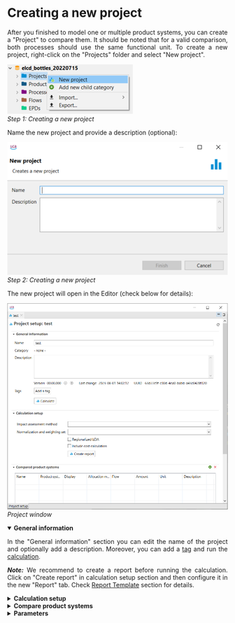 # Creating a new project
<div style='text-align: justify;'>

After you finished to model one or multiple product systems, you can create a "Project" to compare them. It should be noted that for a valid comparison, both processes should use the same functional unit. To create a new project, right-click on the "Projects" folder and select "New project".

![](../media/new_project.png)  
_Step 1: Creating a new project_

Name the new project and provide a description (optional):

![](../media/new_project_2.png)  
_Step 2: Creating a new project_

The new project will open in the Editor (check below for details):

![](../media/project_setup1.png)  
_Project window_

<details open>
<summary><b>General information</b></summary>

In the "General information" section you can edit the name of the project and optionally add a description. Moreover, you can add a [tag](../cheat/tags.md) and run the [calculation](../res_analysis/index.html).

_**Note:**_ We recommend to create a report before running the calculation. Click on "Create report" in calculation setup section and then configure it in the new "Report" tab. Check [Report Template](report.md) section for details.


</details>



<details>
<summary><b>Calculation setup</b></summary>


In the "Calculation setup" section you can select the impact assessment method for the calculation, as well as normalization and weighting set, if applicable (you can select a set from the methods you've imported in the database, but only if the method you chose include one or you've created it yourself). You also have the option to select "Regionalized LCIA" and "Include cost calculation".

![](../media/project_setup.png)
_Project setup, Calculation setup_


</details>


<details>
<summary><b>Compare product systems</b></summary>

In the "Compare product systems" section, click on the green "+" icon on the right to add the product systems you want to compare. In addition, drag-and-drop function is supported too.

![](../media/new_ps.png)
<br>_Adding product systems to a project_

Each selected product system acts as a "variant" for the calculation. You can select the same product system multiple times and/or different product systems. For each variant, you can then provide a new name, a different allocation method and amount. For example, to compare three different allocation methods applied to the same product system, select that product system three times and then select a different allocation method for each. You can also decide which product systems to display in the results. 

![](../media/allocation_project_comparison.png)
_Project setup, Variants_

</details>

<details>
<summary><b>Parameters</b></summary>

In the "Parameters" section, it is possible to change parameter values for variants. For example, we can compare the impacts of a PET bottle production based on the transportation distance of the PET Granulates: 200, 350 and 500 km. In the "Compare product systems" section, you can select three times a product system for PET Bottle that contains a parameter for the transport distance (‘distance_A’).

Then rename each variant and in add the parameter ‘distance_A’ in the "Parameters" section by clicking on the green "+" button on the right and selecting it from those available. Eventually, enter a new parameter value for each variant.

![](../media/project_parameter.png)
_Project setup, Parameters_

Once you have configured your project in the "Project setup" click on "Create a report" to configure the report.

</details>


</div>